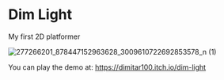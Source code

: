# Dim Light
My first 2D platformer

![277266201_878447152963628_3009610722692853578_n (1)](https://user-images.githubusercontent.com/90190006/197467710-2e61df4d-f888-4ea2-88a1-ff8e9daa91ca.png)

You can play the demo at: https://dimitar100.itch.io/dim-light
